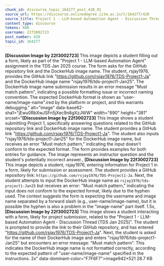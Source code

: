 ```yaml
---
chunk_id: discourse_topic_164277_post_420_01
source_url: https://discourse.onlinedegree.iitm.ac.in/t/164277/420
source_title: Project 1 - LLM-based Automation Agent - Discussion Thread [TDS Jan 2025]
content_type: discourse
tokens: 688
username: 22f3002723
post_number: 420
topic_id: 164277
---
```


**[Discussion Image by 22f3002723]** This image depicts a student filling out a form, likely as part of the "Project 1 - LLM-based Automation Agent" assignment in the TDS Jan 2025 course. The form asks for the GitHub repository link and the DockerHub image name. The student, rsjay1976, provides the GitHub link "https://github.com/rsjay1976/TDS-Project1-Ja" and the DockerHub image name "rsjay1976/tds-project1-Jan25". The DockerHub image name submission results in an error message "Must match pattern", indicating a possible formatting issue or incorrect naming convention. The expected DockerHub format is shown as "user-name/image-name".ired by the platform or project, and this warrants debugging." alt="image" data-base62-sha1="jEwu0RbXwJSFn5jXec9n8gXzJWW" width="690" height="381" srcset="**[Discussion Image by 22f3002723]** This image shows a student submitting Project 1, specifically answering questions related to the GitHub repository link and DockerHub image name. The student provides a GitHub link "https://github.com/rsjay1976/TDS-Project1-Ja". The student also inputs "rsjay1976/tds-project1-Jan25" for the DockerHub image name, but receives an error "Must match pattern," indicating the input doesn't conform to the expected format. The form provides examples for both entries for guidance. The image represents an instructor question and the student's potentially incorrect answer., **[Discussion Image by 22f3002723]** This image depicts a student, rsjay1976, entering information for Project 1 in a form, likely for submission or assessment. The student provides a GitHub repository link: `https://github.com/rsjay1976/TDS-Project1-Ja`. Next, the student attempts to input the DockerHub image name as `rsjay1976/tds-project1-Jan25` but receives an error: "Must match pattern," indicating the input does not conform to the expected format, likely due to the hyphen used. The context suggests the form is expecting the username and image name separated by a forward slash (e.g., user-name/image-name), but it is possible the hyphen is also a problem in the "image-name" part itself. 1.5x, **[Discussion Image by 22f3002723]** This image shows a student interacting with a form, likely for project submission, related to the "Project 1 - LLM-based Automation Agent - Discussion Thread [TDS Jan 2025]". The student is prompted to provide the link to their GitHub repository, and has entered "https://github.com/rsjay1976/TDS-Project1-Ja". Next, the student is asked for the name of their DockerHub image and enters "rsjay1976/tds-project1-Jan25" but encounters an error message: "Must match pattern". This indicates the DockerHub image name is not formatted correctly, according to the expected pattern of "user-name/image-name" specified in the instructions. 2x" data-dominant-color="F7F6F7">image942×521 28.7 KB
